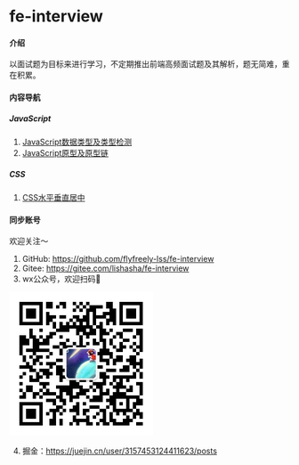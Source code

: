 # fe-interview

#### 介绍
以面试题为目标来进行学习，不定期推出前端高频面试题及其解析，题无简难，重在积累。

#### 内容导航

##### JavaScript

1. [JavaScript数据类型及类型检测](./JavaScript/1-JavaScript数据类型及类型检测.md)
2. [JavaScript原型及原型链](./JavaScript/2-JavaScript原型及原型链.md)

##### CSS

1. [CSS水平垂直居中](./CSS/1-CSS水平垂直居中.md)

#### 同步账号

欢迎关注～

1. GitHub: https://github.com/flyfreely-lss/fe-interview
2. Gitee: https://gitee.com/lishasha/fe-interview
3. wx公众号，欢迎扫码🍊

![西西星球](./images/qrcode_for_wx.jpg)

4. 掘金：https://juejin.cn/user/3157453124411623/posts

